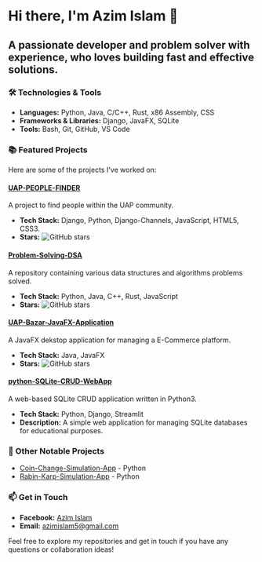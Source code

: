 # Hi there, I'm Azim Islam 👋

## A passionate developer and problem solver with experience, who loves building fast and effective solutions.

### 🛠️ Technologies & Tools

- **Languages:** Python, Java, C/C++, Rust, x86 Assembly, CSS
- **Frameworks & Libraries:** Django, JavaFX, SQLite
- **Tools:** Bash, Git, GitHub, VS Code

### 📚 Featured Projects

Here are some of the projects I've worked on:

#### [UAP-PEOPLE-FINDER](https://github.com/UAP-PEOPLE-FINDER/UAP-PEOPLE-FINDER)
A project to find people within the UAP community.
- **Tech Stack:** Django, Python, Django-Channels, JavaScript, HTML5, CSS3.
- **Stars:** ![GitHub stars](https://img.shields.io/github/stars/UAP-PEOPLE-FINDER/UAP-PEOPLE-FINDER?style=social)

#### [Problem-Solving-DSA](https://github.com/Azim-Islam/Problem-Solving-DSA)
A repository containing various data structures and algorithms problems solved.
- **Tech Stack:** Python, Java, C++, Rust, JavaScript
- **Stars:** ![GitHub stars](https://img.shields.io/github/stars/Azim-Islam/Problem-Solving-DSA?style=social)

#### [UAP-Bazar-JavaFX-Application](https://github.com/Azim-Islam/UAP-Bazar-JavaFX-Application)
A JavaFX dekstop application for managing a E-Commerce platform.
- **Tech Stack:** Java, JavaFX
- **Stars:** ![GitHub stars](https://img.shields.io/github/stars/Azim-Islam/UAP-Bazar-JavaFX-Application?style=social)

#### [python-SQLite-CRUD-WebApp](https://github.com/Azim-Islam/python-SQLite-CRUD-WebApp)
A web-based SQLite CRUD application written in Python3.
- **Tech Stack:** Python, Django, Streamlit
- **Description:** A simple web application for managing SQLite databases for educational purposes.

### 🌟 Other Notable Projects

- [Coin-Change-Simulation-App](https://github.com/Azim-Islam/Coin-Change-Simulation-App) - Python
- [Rabin-Karp-Simulation-App](https://github.com/Azim-Islam/Rabin-Karp-Simulation-App) - Python


### 📫 Get in Touch

- **Facebook:** [Azim Islam](https://www.facebook.com/ANHW.ogg/)
- **Email:** azimislam5@gmail.com


Feel free to explore my repositories and get in touch if you have any questions or collaboration ideas!
